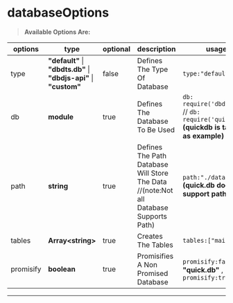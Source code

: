 # databaseOptions

> **Available Options Are:**

| options   | type                                                               | optional | description                                                                           | usage                                                                                    |
| --------- | ------------------------------------------------------------------ | -------- | ------------------------------------------------------------------------------------- | ---------------------------------------------------------------------------------------- |
| type      | **"default"** \| **"dbdts.db"** \| **"dbdjs-api"** \| **"custom"** | false    | Defines The Type Of Database                                                          | `type:"default"`                                                                         |
| db        | **module**                                                         | true     | Defines The Database To Be Used                                                       | `db: require('dbdts.db')` // `db: require('quick.db')` **(quickdb is taken as example)** |
| path      | **string**                                                         | true     | Defines The Path Database Will Store The Data //(note:Not all Database Supports Path) | `path:"./database/"` **(quick.db doesn't support path)**                                 |
| tables    | **Array\<string>**                                                 | true     | Creates The Tables                                                                    | `tables:["main"]`                                                                        |
| promisify | **boolean**                                                        | true     | Promisifies A Non Promised Database                                                   | `promisify:false` **for "quick.db"** , `promisify:true`                                  |

***
